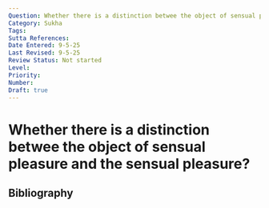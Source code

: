 ```yaml
---
Question: Whether there is a distinction betwee the object of sensual pleasure and the sensual pleasure?
Category: Sukha
Tags: 
Sutta References: 
Date Entered: 9-5-25
Last Revised: 9-5-25
Review Status: Not started
Level: 
Priority: 
Number: 
Draft: true
---
```


# Whether there is a distinction betwee the object of sensual pleasure and the sensual pleasure?

## Bibliography

<!-- 

Notes:



-->